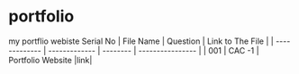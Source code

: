 # portfolio
my portflio webiste
 Serial No     | File Name        | Question   | Link to The File  |
| ------------- | ------------- | --------   | ----------------  |
|  001          | CAC -1       | Portfolio Website           |link|
